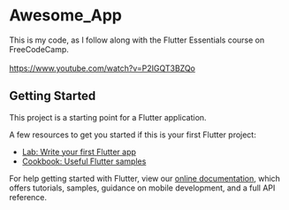 # Awesome_App

This is my code, as I follow along with the Flutter Essentials course on
FreeCodeCamp.
<br></br>
https://www.youtube.com/watch?v=P2IGQT3BZQo

## Getting Started

This project is a starting point for a Flutter application.

A few resources to get you started if this is your first Flutter project:

- [Lab: Write your first Flutter app](https://flutter.dev/docs/get-started/codelab)
- [Cookbook: Useful Flutter samples](https://flutter.dev/docs/cookbook)

For help getting started with Flutter, view our
[online documentation](https://flutter.dev/docs), which offers tutorials,
samples, guidance on mobile development, and a full API reference.
